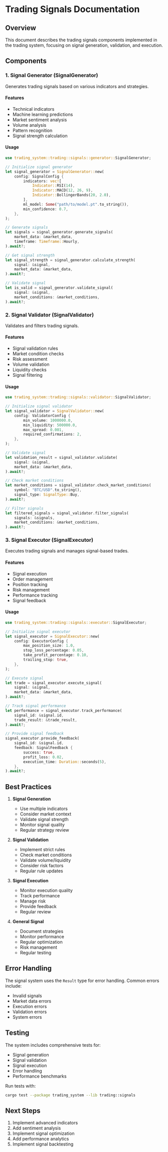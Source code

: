 # Trading Signals Documentation

## Overview
This document describes the trading signals components implemented in the trading system, focusing on signal generation, validation, and execution.

## Components

### 1. Signal Generator (SignalGenerator)
Generates trading signals based on various indicators and strategies.

#### Features
- Technical indicators
- Machine learning predictions
- Market sentiment analysis
- Volume analysis
- Pattern recognition
- Signal strength calculation

#### Usage
```rust
use trading_system::trading::signals::generator::SignalGenerator;

// Initialize signal generator
let signal_generator = SignalGenerator::new(
    config: SignalConfig {
        indicators: vec![
            Indicator::RSI(14),
            Indicator::MACD(12, 26, 9),
            Indicator::BollingerBands(20, 2.0),
        ],
        ml_model: Some("path/to/model.pt".to_string()),
        min_confidence: 0.7,
    },
);

// Generate signals
let signals = signal_generator.generate_signals(
    market_data: &market_data,
    timeframe: Timeframe::Hourly,
).await?;

// Get signal strength
let signal_strength = signal_generator.calculate_strength(
    signal: &signal,
    market_data: &market_data,
).await?;

// Validate signal
let is_valid = signal_generator.validate_signal(
    signal: &signal,
    market_conditions: &market_conditions,
).await?;
```

### 2. Signal Validator (SignalValidator)
Validates and filters trading signals.

#### Features
- Signal validation rules
- Market condition checks
- Risk assessment
- Volume validation
- Liquidity checks
- Signal filtering

#### Usage
```rust
use trading_system::trading::signals::validator::SignalValidator;

// Initialize signal validator
let signal_validator = SignalValidator::new(
    config: ValidatorConfig {
        min_volume: 1000000.0,
        min_liquidity: 500000.0,
        max_spread: 0.001,
        required_confirmations: 2,
    },
);

// Validate signal
let validation_result = signal_validator.validate(
    signal: &signal,
    market_data: &market_data,
).await?;

// Check market conditions
let market_conditions = signal_validator.check_market_conditions(
    symbol: "BTC/USD".to_string(),
    signal_type: SignalType::Buy,
).await?;

// Filter signals
let filtered_signals = signal_validator.filter_signals(
    signals: &signals,
    market_conditions: &market_conditions,
).await?;
```

### 3. Signal Executor (SignalExecutor)
Executes trading signals and manages signal-based trades.

#### Features
- Signal execution
- Order management
- Position tracking
- Risk management
- Performance tracking
- Signal feedback

#### Usage
```rust
use trading_system::trading::signals::executor::SignalExecutor;

// Initialize signal executor
let signal_executor = SignalExecutor::new(
    config: ExecutorConfig {
        max_position_size: 1.0,
        stop_loss_percentage: 0.05,
        take_profit_percentage: 0.10,
        trailing_stop: true,
    },
);

// Execute signal
let trade = signal_executor.execute_signal(
    signal: &signal,
    market_data: &market_data,
).await?;

// Track signal performance
let performance = signal_executor.track_performance(
    signal_id: &signal.id,
    trade_result: &trade_result,
).await?;

// Provide signal feedback
signal_executor.provide_feedback(
    signal_id: &signal.id,
    feedback: SignalFeedback {
        success: true,
        profit_loss: 0.02,
        execution_time: Duration::seconds(5),
    },
).await?;
```

## Best Practices

1. **Signal Generation**
   - Use multiple indicators
   - Consider market context
   - Validate signal strength
   - Monitor signal quality
   - Regular strategy review

2. **Signal Validation**
   - Implement strict rules
   - Check market conditions
   - Validate volume/liquidity
   - Consider risk factors
   - Regular rule updates

3. **Signal Execution**
   - Monitor execution quality
   - Track performance
   - Manage risk
   - Provide feedback
   - Regular review

4. **General Signal**
   - Document strategies
   - Monitor performance
   - Regular optimization
   - Risk management
   - Regular testing

## Error Handling
The signal system uses the `Result` type for error handling. Common errors include:
- Invalid signals
- Market data errors
- Execution errors
- Validation errors
- System errors

## Testing
The system includes comprehensive tests for:
- Signal generation
- Signal validation
- Signal execution
- Error handling
- Performance benchmarks

Run tests with:
```bash
cargo test --package trading_system --lib trading::signals
```

## Next Steps
1. Implement advanced indicators
2. Add sentiment analysis
3. Implement signal optimization
4. Add performance analytics
5. Implement signal backtesting 